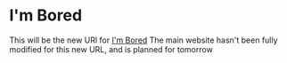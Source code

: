 # I'm Bored
This will be the new URl for [I'm Bored](https://gabrielf11.ga/im-bored)
The main website hasn't been fully modified for this new URL, and is planned for tomorrow
